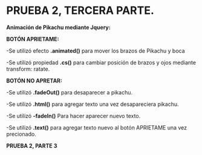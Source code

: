 # PRUEBA 2, TERCERA PARTE.

**Animación de Pikachu mediante Jquery:**

**BOTÓN APRIETAME:**

-Se utilizó efecto **.animated()** para mover los brazos de Pikachu y boca

-Se utilizó propiedad **.cs()** para cambiar posición de brazos y ojos mediante transform: ratate.

**BOTÓN NO APRETAR:**

-Se utilizó **.fadeOut()** para desaparecer a pikachu.

-Se utilizó **.html()** para agregar texto una vez desapareciera pikachu.

-Se utilizó **-fadeIn()** Para hacer aparecer nuevo texto.

-Se utilizó **.text()** para agregar texto nuevo al botón APRIETAME una vez precionado.


**PRUEBA 2, PARTE 3**
